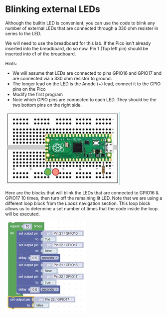 # Blinking external LEDs
Although the builtin LED is convenient, you can use the code to blink any number of external LEDs that are connected through a 330 ohm resister in series to the LED.

We will need to use the breadboard for this lab.  If the Pico isn't already inserted into the breadboard, do so now.  Pin 1 (Top left pin) should be inserted into c1 of the breadboard.

Hints:

- We will assume that LEDs are connected to pins GPIO16 and GPIO17 and are connected via a 330 ohm resistor to ground.
- The longer lead on the LED is the Anode (+) lead, connect it to the GPIO pins on the Pico
- Modify the first program
- Note which GPIO pins are connected to each LED.  They should be the two bottom pins on the right side.

![BIPES external LEDS](../../img/pico/externalLEDS.jpg)

Here are the blocks that will blink the LEDs that are connected to GPIO16 & GPIO17 10 times, then turn off the remaining lit LED.  Note that we are using a different loop block from the _Loops_ navigation section.  This loop block allows us to determine a set number of times that the code inside the loop will be executed.

![BIPES external LEDS Blocks](../../img/pico/externalLEDsBlocks.jpg)